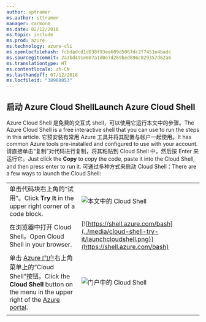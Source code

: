 ```yaml
---
author: sptramer
ms.author: sttramer
manager: carmonm
ms.date: 02/12/2018
ms.topic: include
ms.prod: azure
ms.technology: azure-cli
ms.openlocfilehash: fcbdadcd1d038f93ee609d5067dc2f7451e4badc
ms.sourcegitcommit: 2a3bd491e087a1d0e7d269bed896c029357d62a6
ms.translationtype: HT
ms.contentlocale: zh-CN
ms.lasthandoff: 07/12/2018
ms.locfileid: "38988053"
---
```

## <a name="launch-azure-cloud-shell"></a><span data-ttu-id="c360a-101">启动 Azure Cloud Shell</span><span class="sxs-lookup"><span data-stu-id="c360a-101">Launch Azure Cloud Shell</span></span>

<span data-ttu-id="c360a-102">Azure Cloud Shell 是免费的交互式 shell，可以使用它运行本文中的步骤。</span><span class="sxs-lookup"><span data-stu-id="c360a-102">The Azure Cloud Shell is a free interactive shell that you can use to run the steps in this article.</span></span> <span data-ttu-id="c360a-103">它预安装有常用 Azure 工具并将其配置与帐户一起使用。</span><span class="sxs-lookup"><span data-stu-id="c360a-103">It has common Azure tools pre-installed and configured to use with your account.</span></span> <span data-ttu-id="c360a-104">请直接单击“复制”对代码进行复制，将其粘贴到 Cloud Shell 中，然后按 Enter 来运行它。</span><span class="sxs-lookup"><span data-stu-id="c360a-104">Just click the **Copy** to copy the code, paste it into the Cloud Shell, and then press enter to run it.</span></span>  <span data-ttu-id="c360a-105">可通过多种方式来启动 Cloud Shell：</span><span class="sxs-lookup"><span data-stu-id="c360a-105">There are a few ways to launch the Cloud Shell:</span></span>

|  |   |
|-----------------------------------------------|---|
| <span data-ttu-id="c360a-106">单击代码块右上角的“试用”。</span><span class="sxs-lookup"><span data-stu-id="c360a-106">Click **Try It** in the upper right corner of a code block.</span></span> | ![本文中的 Cloud Shell](../media/cloud-shell-try-it/cli-try-it.png) |
| <span data-ttu-id="c360a-108">在浏览器中打开 Cloud Shell。</span><span class="sxs-lookup"><span data-stu-id="c360a-108">Open Cloud Shell in your browser.</span></span> | [![https://shell.azure.com/bash](../media/cloud-shell-try-it/launchcloudshell.png)](https://shell.azure.com/bash) |
| <span data-ttu-id="c360a-109">单击 [Azure 门户](https://portal.azure.com)右上角菜单上的“Cloud Shell”按钮。</span><span class="sxs-lookup"><span data-stu-id="c360a-109">Click the **Cloud Shell** button on the menu in the upper right of the [Azure portal](https://portal.azure.com).</span></span> | ![门户中的 Cloud Shell](../media/cloud-shell-try-it/cloud-shell-menu.png) |
|  |  |

